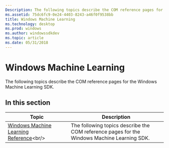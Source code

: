 ```yaml
---
Description: The following topics describe the COM reference pages for the Windows Machine Learning SDK.
ms.assetid: 75dc6fc9-0e24-4403-8243-a46f0f9538bb
title: Windows Machine Learning
ms.technology: desktop
ms.prod: windows
ms.author: windowssdkdev
ms.topic: article
ms.date: 05/31/2018
---
```


# Windows Machine Learning

The following topics describe the COM reference pages for the Windows Machine Learning SDK.

## In this section



| Topic                                                                                       | Description                                                                                            |
|---------------------------------------------------------------------------------------------|--------------------------------------------------------------------------------------------------------|
| [Windows Machine Learning Reference](https://msdn.microsoft.com/en-us/library/Mt845849(v=VS.85).aspx)<br/> | The following topics describe the COM reference pages for the Windows Machine Learning SDK.<br/> |



 

 

 




